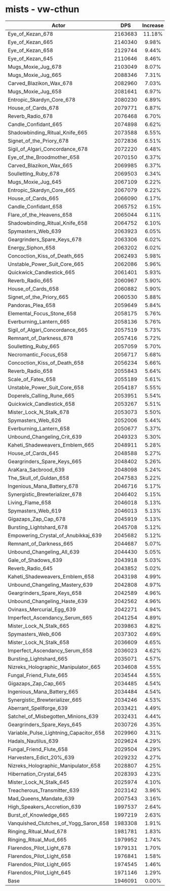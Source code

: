 # mists - vw-cthun
| Actor | DPS | Increase |
|---|:---:|:---:|
|Eye_of_Kezan_678|2163683|11.18%|
|Eye_of_Kezan_665|2140340|9.98%|
|Eye_of_Kezan_658|2129744|9.44%|
|Eye_of_Kezan_645|2110646|8.46%|
|Mugs_Moxie_Jug_678|2103049|8.07%|
|Mugs_Moxie_Jug_665|2088346|7.31%|
|Carved_Blazikon_Wax_678|2082960|7.03%|
|Mugs_Moxie_Jug_658|2081641|6.97%|
|Entropic_Skardyn_Core_678|2080230|6.89%|
|House_of_Cards_678|2079771|6.87%|
|Reverb_Radio_678|2076468|6.70%|
|Candle_Confidant_665|2074898|6.62%|
|Shadowbinding_Ritual_Knife_665|2073588|6.55%|
|Signet_of_the_Priory_678|2072836|6.51%|
|Sigil_of_Algari_Concordance_678|2072220|6.48%|
|Eye_of_the_Broodmother_658|2070150|6.37%|
|Carved_Blazikon_Wax_665|2069985|6.37%|
|Soulletting_Ruby_678|2069503|6.34%|
|Mugs_Moxie_Jug_645|2067109|6.22%|
|Entropic_Skardyn_Core_665|2067079|6.22%|
|House_of_Cards_665|2066090|6.17%|
|Candle_Confidant_658|2065752|6.15%|
|Flare_of_the_Heavens_658|2065044|6.11%|
|Shadowbinding_Ritual_Knife_658|2064752|6.10%|
|Spymasters_Web_639|2063923|6.05%|
|Geargrinders_Spare_Keys_678|2063306|6.02%|
|Energy_Siphon_658|2063202|6.02%|
|Concoction_Kiss_of_Death_665|2062493|5.98%|
|Unstable_Power_Suit_Core_665|2062086|5.96%|
|Quickwick_Candlestick_665|2061401|5.93%|
|Reverb_Radio_665|2060967|5.90%|
|House_of_Cards_658|2060882|5.90%|
|Signet_of_the_Priory_665|2060530|5.88%|
|Pandoras_Plea_658|2059649|5.84%|
|Elemental_Focus_Stone_658|2058175|5.76%|
|Everburning_Lantern_665|2058136|5.76%|
|Sigil_of_Algari_Concordance_665|2057519|5.73%|
|Remnant_of_Darkness_678|2057416|5.72%|
|Soulletting_Ruby_665|2057059|5.70%|
|Necromantic_Focus_658|2056717|5.68%|
|Concoction_Kiss_of_Death_658|2056234|5.66%|
|Reverb_Radio_658|2055843|5.64%|
|Scale_of_Fates_658|2055189|5.61%|
|Unstable_Power_Suit_Core_658|2054187|5.55%|
|Doperels_Calling_Rune_665|2053951|5.54%|
|Quickwick_Candlestick_658|2053267|5.51%|
|Mister_Lock_N_Stalk_678|2053073|5.50%|
|Spymasters_Web_626|2052006|5.44%|
|Everburning_Lantern_658|2050677|5.37%|
|Unbound_Changeling_Crit_639|2049323|5.30%|
|Kaheti_Shadeweavers_Emblem_665|2048911|5.28%|
|House_of_Cards_645|2048588|5.27%|
|Geargrinders_Spare_Keys_665|2048402|5.26%|
|AraKara_Sacbrood_639|2048098|5.24%|
|The_Skull_of_Guldan_658|2047583|5.22%|
|Ingenious_Mana_Battery_678|2046716|5.17%|
|Synergistic_Brewterializer_678|2046402|5.15%|
|Living_Flame_658|2046018|5.13%|
|Spymasters_Web_619|2046013|5.13%|
|Gigazaps_Zap_Cap_678|2045919|5.13%|
|Bursting_Lightshard_678|2045708|5.12%|
|Empowering_Crystal_of_Anubikkaj_639|2045682|5.12%|
|Remnant_of_Darkness_665|2044687|5.07%|
|Unbound_Changeling_All_639|2044430|5.05%|
|Gale_of_Shadows_639|2043918|5.03%|
|Reverb_Radio_645|2043852|5.02%|
|Kaheti_Shadeweavers_Emblem_658|2043198|4.99%|
|Unbound_Changeling_Mastery_639|2042808|4.97%|
|Geargrinders_Spare_Keys_658|2042589|4.96%|
|Unbound_Changeling_Haste_639|2042562|4.96%|
|Ovinaxs_Mercurial_Egg_639|2042271|4.94%|
|Imperfect_Ascendancy_Serum_665|2041254|4.89%|
|Mister_Lock_N_Stalk_665|2039863|4.82%|
|Spymasters_Web_606|2037302|4.69%|
|Mister_Lock_N_Stalk_658|2036609|4.65%|
|Imperfect_Ascendancy_Serum_658|2036023|4.62%|
|Bursting_Lightshard_665|2035071|4.57%|
|Nizreks_Holographic_Manipulator_665|2034608|4.55%|
|Fungal_Friend_Flute_665|2034544|4.55%|
|Gigazaps_Zap_Cap_665|2034485|4.54%|
|Ingenious_Mana_Battery_665|2034484|4.54%|
|Synergistic_Brewterializer_665|2034246|4.53%|
|Aberrant_Spellforge_639|2033421|4.49%|
|Satchel_of_Misbegotten_Minions_639|2032431|4.44%|
|Geargrinders_Spare_Keys_645|2030726|4.35%|
|Variable_Pulse_Lightning_Capacitor_658|2029960|4.31%|
|Hadals_Nautilus_639|2029624|4.29%|
|Fungal_Friend_Flute_658|2029504|4.29%|
|Harvesters_Edict_20%_639|2029232|4.27%|
|Nizreks_Holographic_Manipulator_658|2028807|4.25%|
|Hibernation_Crystal_645|2028393|4.23%|
|Mister_Lock_N_Stalk_645|2025974|4.10%|
|Treacherous_Transmitter_639|2023142|3.96%|
|Mad_Queens_Mandate_639|2007543|3.16%|
|High_Speakers_Accretion_639|1997537|2.64%|
|Burst_of_Knowledge_665|1997219|2.63%|
|Vanquished_Clutches_of_Yogg_Saron_658|1983308|1.91%|
|Ringing_Ritual_Mud_678|1981781|1.83%|
|Ringing_Ritual_Mud_665|1979952|1.74%|
|Flarendos_Pilot_Light_678|1979131|1.70%|
|Flarendos_Pilot_Light_658|1976841|1.58%|
|Flarendos_Pilot_Light_665|1974545|1.46%|
|Flarendos_Pilot_Light_645|1971146|1.29%|
|Base|1946091|0.00%|

